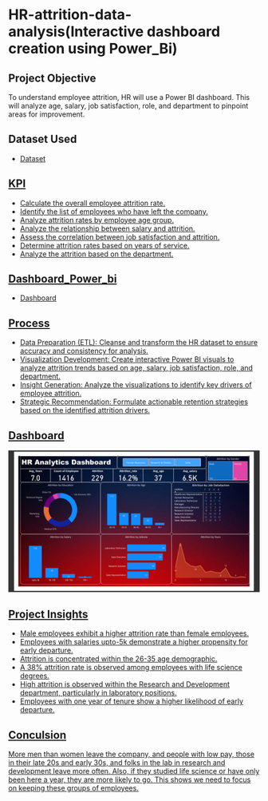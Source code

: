 # HR-attrition-data-analysis(Interactive dashboard creation using Power_Bi) 
## Project Objective
To understand employee attrition, HR will use a Power BI dashboard. This will analyze age, salary, job satisfaction, role, and department to pinpoint areas for improvement.

## Dataset Used
- <a href="https://github.com/Aaaannuu/Power_Bi-Dashboard/blob/main/HR_Analytics.csv"> Dataset

## KPI 
- Calculate the overall employee attrition rate.
- Identify the list of employees who have left the company.
- Analyze attrition rates by employee age group.
- Analyze the relationship between salary and attrition.
- Assess the correlation between job satisfaction and attrition.
- Determine attrition rates based on years of service.
- Analyze the attrition based on the department.

## Dashboard_Power_bi
- <a href="https://github.com/Aaaannuu/Power_Bi-Dashboard/blob/main/Hr_Analytics.pdf"> Dashboard

## Process
- Data Preparation (ETL): Cleanse and transform the HR dataset to ensure accuracy and consistency for analysis.
- Visualization Development: Create interactive Power BI visuals to analyze attrition trends based on age, salary, job satisfaction, role, and department.
- Insight Generation: Analyze the visualizations to identify key drivers of employee attrition.
- Strategic Recommendation: Formulate actionable retention strategies based on the identified attrition drivers.
  
## Dashboard
![HR_SS.png](https://github.com/Aaaannuu/Power_Bi-Dashboard/blob/main/HR_SS.png)

## Project Insights
- Male employees exhibit a higher attrition rate than female employees.
- Employees with salaries upto-5k demonstrate a higher propensity for early departure.
- Attrition is concentrated within the 26-35 age demographic.
- A 38% attrition rate is observed among employees with life science degrees.
- High attrition is observed within the Research and Development department, particularly in laboratory positions.
- Employees with one year of tenure show a higher likelihood of early departure.

## Conculsion
More men than women leave the company, and people with low pay, those in their late 20s and early 30s, and folks in the lab in research and development leave more often. Also, if they studied life science or have only been here a year, they are more likely to go. This shows we need to focus on keeping these groups of employees.
